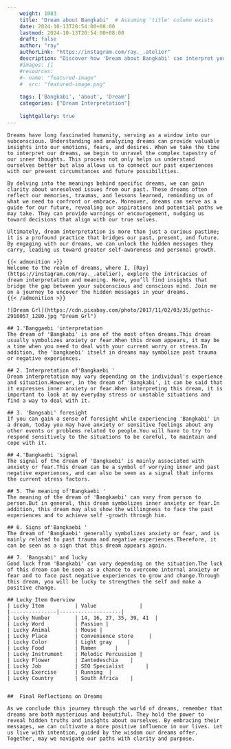 ```yaml
---
    weight: 1083
    title: "Dream about Bangkabi"  # Assuming 'title' column exists
    date: 2024-10-13T20:54:00+08:00
    lastmod: 2024-10-13T20:54:00+08:00
    draft: false
    author: "ray"
    authorLink: "https://instagram.com/ray._.atelier"
    description: "Discover how 'Dream about Bangkabi' can interpret your future and uncover its significant meanings in your life."
    #images: []
    #resources:
    #- name: "featured-image"
    #  src: "featured-image.png"
    
    tags: ['Bangkabi', 'about', 'Dream']
    categories: ["Dream Interpretation"]
    
    lightgallery: true
---
```

    
    Dreams have long fascinated humanity, serving as a window into our subconscious. Understanding and analyzing dreams can provide valuable insights into our emotions, fears, and desires. When we take the time to interpret our dreams, we begin to unravel the complex tapestry of our inner thoughts. This process not only helps us understand ourselves better but also allows us to connect our past experiences with our present circumstances and future possibilities.
    
    By delving into the meanings behind specific dreams, we can gain clarity about unresolved issues from our past. These dreams often reflect our memories, traumas, and lessons learned, reminding us of what we need to confront or embrace. Moreover, dreams can serve as a guide for our future, revealing our aspirations and potential paths we may take. They can provide warnings or encouragement, nudging us toward decisions that align with our true selves.
    
    Ultimately, dream interpretation is more than just a curious pastime; it is a profound practice that bridges our past, present, and future. By engaging with our dreams, we can unlock the hidden messages they carry, leading us toward greater self-awareness and personal growth.
    
    {{< admonition >}}
    Welcome to the realm of dreams, where I, [Ray](https://instagram.com/ray._.atelier), explore the intricacies of dream interpretation and meaning. Here, you’ll find insights that bridge the gap between your subconscious and conscious mind. Join me on a journey to uncover the hidden messages in your dreams.
    {{< /admonition >}}
    
    ![Dream Grl](https://cdn.pixabay.com/photo/2017/11/02/03/35/gothic-2910057_1280.jpg "Dream Grl")
    
    ## 1.'Banggaebi 'interpretation
    The dream of 'Bangkabi' is one of the most often dreams.This dream usually symbolizes anxiety or fear.When this dream appears, it may be a time when you need to deal with your current worry or stress.In addition, the 'bangkaebi' itself in dreams may symbolize past trauma or negative experiences.
    
    ## 2. Interpretation of'Bangkaebi '
    Dream interpretation may vary depending on the individual's experience and situation.However, in the dream of 'Bangkabi', it can be said that it expresses inner anxiety or fear.When interpreting this dream, it is important to look at my everyday stress or unstable situations and find a way to deal with it.
    
    ## 3. 'Bangsabi' foresight
    If you can gain a sense of foresight while experiencing 'Bangkabi' in a dream, today you may have anxiety or sensitive feelings about any other events or problems related to people.You will have to try to respond sensitively to the situations to be careful, to maintain and cope with it.
    
    ## 4.'Bangkaebi 'signal
    The signal of the dream of 'Bangkaebi' is mainly associated with anxiety or fear.This dream can be a symbol of worrying inner and past negative experiences, and can also be seen as a signal that informs the current stress factors.
    
    ## 5. The meaning of'Bangkaebi '
    The meaning of the dream of 'Bangkaebi' can vary from person to person.But in general, this dream symbolizes inner anxiety or fear.In addition, this dream may also show the willingness to face the past experiences and to achieve self -growth through him.
    
    ## 6. Signs of'Bangkaebi '
    The dream of 'Bangkaebi' generally symbolizes anxiety or fear, and is mainly related to past trauma and negative experiences.Therefore, it can be seen as a sign that this dream appears again.
    
    ## 7. 'Bangsabi' and lucky
    Good luck from 'Bangkabi' can vary depending on the situation.The luck of this dream can be seen as a chance to overcome internal anxiety or fear and to face past negative experiences to grow and change.Through this dream, you will be lucky to strengthen the self and make a positive change.
    
    ## Lucky Item Overview
    | Lucky Item          | Value              |
    |---------------|--------------------|
    | Lucky Number        | 14, 16, 27, 35, 39, 41  |
    | Lucky Word          | Passion |
    | Lucky Animal        | Mouse |
    | Lucky Place         | Convenience store     |
    | Lucky Color         | Light gray     |
    | Lucky Food          | Ramen      |
    | Lucky Instrument    | Melodic Percussion |
    | Lucky Flower        | Zantedeschia    |
    | Lucky Job           | SEO Specialist       |
    | Lucky Exercise      | Running  |
    | Lucky Country       | South Africa    |
    
    
    ##  Final Reflections on Dreams
    
    As we conclude this journey through the world of dreams, remember that dreams are both mysterious and beautiful. They hold the power to reveal hidden truths and insights about ourselves. By embracing their messages, we can cultivate a more positive influence in our lives. Let us live with intention, guided by the wisdom our dreams offer. Together, may we navigate our paths with clarity and purpose.
    